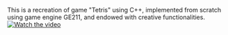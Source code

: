 This is a recreation of game "Tetris" using C++, implemented from scratch using game engine GE211, and endowed with creative functionalities.
[![Watch the video](https://img.youtube.com/vi/rnl9qzDo0OQ/maxresdefault.jpg)](https://youtu.be/rnl9qzDo0OQ)
